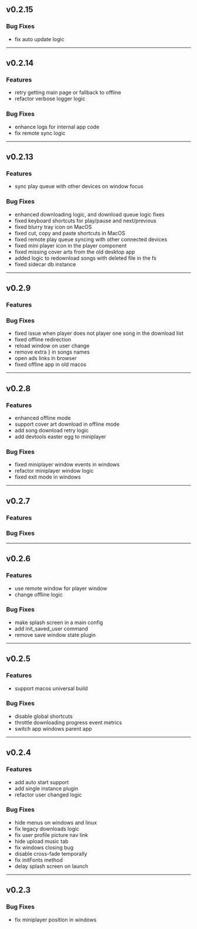 ## v0.2.15

### Bug Fixes

- fix auto update logic

---

## v0.2.14

### Features

- retry getting main page or fallback to offline
- refactor verbose logger logic

### Bug Fixes

- enhance logs for internal app code 
- fix remote sync logic

---

## v0.2.13

### Features
- sync play queue with other devices on window focus 

### Bug Fixes

- enhanced downloading logic, and download queue logic fixes
- fixed keyboard shortcuts for play/pause and next/previous
- fixed blurry tray icon on MacOS
- fixed cut, copy and paste shortcuts in MacOS
- fixed remote play queue syncing with other connected devices
- fixed mini player icon in the player component
- fixed missing cover arts from the old desktop app
- added logic to redownload songs with deleted file in the fs
- fixed sidecar db instance

---

## v0.2.9

### Features

### Bug Fixes

- fixed issue when player does not player one song in the download list
- fixed offline redirection
- reload window on user change
- remove extra } in songs names
- open ads links in browser
- fixed offline app in old macos
---

## v0.2.8

### Features

- enhanced offline mode
- support cover art download in offline mode
- add song download retry logic
- add devtools easter egg to miniplayer

### Bug Fixes

- fixed miniplayer window events in windows
- refactor miniplayer window logic
- fixed exit mode in windows

---

## v0.2.7

### Features

### Bug Fixes

---

## v0.2.6

### Features

- use remote window for player window
- change offline logic

### Bug Fixes

- make splash screen in a main config
- add init_saved_user command
- remove save window state plugin

---

## v0.2.5

### Features

- support macos universal build

### Bug Fixes

- disable global shortcuts
- throttle downloading progress event metrics
- switch app windows parent app 

---

## v0.2.4

### Features

- add auto start support
- add single instance plugin
- refactor user changed logic

### Bug Fixes

- hide menus on windows and linux
- fix legacy downloads logic
- fix user profile picture nav link
- hide upload music tab
- fix windows closing bug
- disable cross-fade temporally
- fix initFonts method
- delay splash screen on launch 

---

## v0.2.3


### Bug Fixes

- fix miniplayer position in windows 

